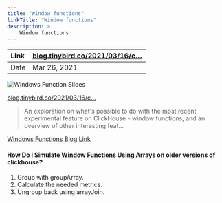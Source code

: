 ```yaml
---
title: "Window functions"
linkTitle: "Window functions"
description: >
    Window functions
---
```

| Link | [blog.tinybird.co/2021/03/16/c…](https://blog.tinybird.co/2021/03/16/coming-soon-on-clickhouse-window-functions/) |
| :--- | :--- |
| Date | Mar 26, 2021 |

![Windows Function Slides](https://api.microlink.io/?adblock=false&meta=false&screenshot&element=%23screenshot&embed=screenshot.url&url=https%3A%2F%2Fcards.microlink.io%2F%3Fpreset%3Dtinybird%26subtitle%3Dtips%26text%3DWindow%2Bfunctions%252C%2Bnested%2Bdata%252C%2BA%2BPostgreSQL%2Bengine%2Band%2Bmore)

[blog.tinybird.co/2021/03/16/c…](https://blog.tinybird.co/2021/03/16/coming-soon-on-clickhouse-window-functions/)

> An exploration on what's possible to do with the most recent experimental feature on ClickHouse - window functions, and an overview of other interesting feat...

[Windows Functions Blog Link](https://blog.tinybird.co/2021/03/16/coming-soon-on-clickhouse-window-functions/)

#### How Do I Simulate Window Functions Using Arrays on older versions of clickhouse?

1. Group with groupArray.
2. Calculate the needed metrics.
3. Ungroup back using arrayJoin.
